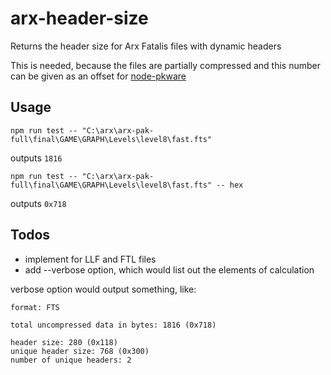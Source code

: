 # arx-header-size

Returns the header size for Arx Fatalis files with dynamic headers

This is needed, because the files are partially compressed and this number can be given as an offset for [node-pkware](https://github.com/meszaros-lajos-gyorgy/node-pkware)

## Usage

`npm run test -- "C:\arx\arx-pak-full\final\GAME\GRAPH\Levels\level8\fast.fts"`

outputs `1816`

`npm run test -- "C:\arx\arx-pak-full\final\GAME\GRAPH\Levels\level8\fast.fts" -- hex`

outputs `0x718`

## Todos

* implement for LLF and FTL files
* add --verbose option, which would list out the elements of calculation

verbose option would output something, like:

```
format: FTS

total uncompressed data in bytes: 1816 (0x718)

header size: 280 (0x118)
unique header size: 768 (0x300)
number of unique headers: 2
```
